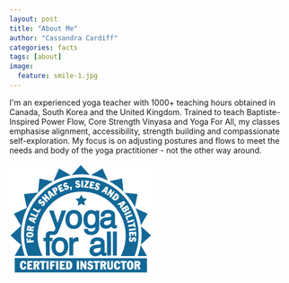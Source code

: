 ```yaml
---
layout: post
title: "About Me"
author: "Cassandra Cardiff"
categories: facts
tags: [about]
image:
  feature: smile-1.jpg
---
```


I'm an experienced yoga teacher with 1000+ teaching hours obtained in Canada, South Korea and the United Kingdom. Trained to teach Baptiste-Inspired Power Flow, Core Strength Vinyasa and Yoga For All, my classes emphasise alignment, accessibility, strength building and compassionate self-exploration. My focus is on adjusting postures and flows to meet the needs and body of the yoga practitioner - not the other way around.

![My Yoga for all certificate](/assets/img/yfa_badge_cyan_250px.jpg)
